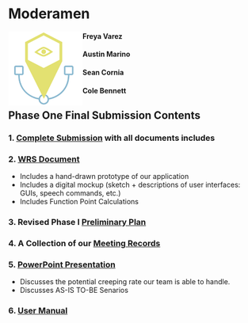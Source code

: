 # Moderamen
<img src="moderamen_logo.png"
     alt="Moderamen Logo"
     align="left" width="auto" height="150" />
#### Freya Varez
#### Austin Marino
#### Sean Cornia
#### Cole Bennett
## Phase One Final Submission Contents
### 1. [Complete Submission](https://gitlab.eecs.wsu.edu/cpts484-fall19/484teammoderamen/blob/Phase1_FinalSubmission/Phase1_CompleteSubmission.pdf) with all documents includes
### 2. [WRS Document](https://gitlab.eecs.wsu.edu/cpts484-fall19/484teammoderamen/blob/Phase1_FinalSubmission/Phase1_Documents/Phase1_WRS.pdf)
  * Includes a hand-drawn prototype of our application
  * Includes a digital mockup (sketch + descriptions of user interfaces: GUIs, speech commands, etc.)
  * Includes Function Point Calculations
### 3. Revised Phase I [Preliminary Plan](https://gitlab.eecs.wsu.edu/cpts484-fall19/484teammoderamen/blob/Phase1_FinalSubmission/Phase1_Documents/Phase1_PreliminaryPlan.pdf)
### 4. A Collection of our [Meeting Records](https://gitlab.eecs.wsu.edu/cpts484-fall19/484teammoderamen/blob/Phase1_FinalSubmission/Phase1_Documents/Phase1_MeetingNotes.pdf)

### 5. [PowerPoint Presentation](https://gitlab.eecs.wsu.edu/cpts484-fall19/484teammoderamen/blob/Phase1_FinalSubmission/Phase1_Documents/Phase1_Presentation.pdf)
  * Discusses the potential creeping rate our team  is able to handle.
  * Discusses AS-IS TO-BE Senarios
### 6. [User Manual](https://gitlab.eecs.wsu.edu/cpts484-fall19/484teammoderamen/blob/Phase1_FinalSubmission/Phase1_Documents/Phase1_UserManual.pdf)
